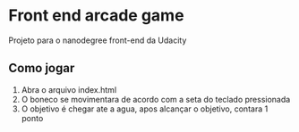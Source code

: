 # Front end  arcade game

Projeto para o nanodegree front-end da Udacity

## Como jogar

1. Abra o arquivo index.html 
2. O boneco se movimentara de acordo com a seta do teclado pressionada
3. O objetivo é chegar ate a agua, apos alcançar o objetivo, contara 1 ponto 